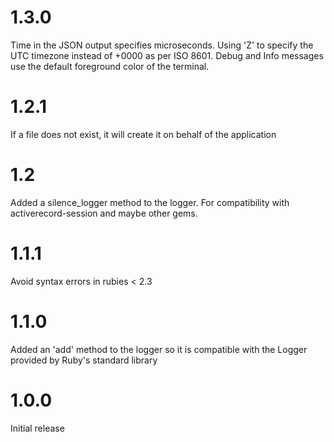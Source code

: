 # 1.3.0
Time in the JSON output specifies microseconds.
Using 'Z' to specify the UTC timezone instead of +0000 as per ISO 8601.
Debug and Info messages use the default foreground color of the terminal.

# 1.2.1
If a file does not exist, it will create it on behalf of the application

# 1.2
Added a silence_logger method to the logger. For compatibility with
activerecord-session and maybe other gems.
# 1.1.1
Avoid syntax errors in rubies < 2.3

# 1.1.0
Added an 'add' method to the logger so it is compatible with the Logger
provided by Ruby's standard library

# 1.0.0
Initial release
